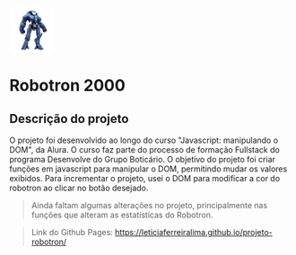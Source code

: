 <img src="./img/robotron-azul.png" height= "80px"/>

# Robotron 2000

## Descrição do projeto
O projeto foi desenvolvido ao longo do curso "Javascript: manipulando o DOM", da Alura. O curso faz parte do processo de formação Fullstack do programa Desenvolve do Grupo Boticário. O objetivo do projeto foi criar funções em javascript para manipular o DOM, permitindo mudar os valores exibidos. Para incrementar o projeto, usei o DOM para modificar a cor do robotron ao clicar no botão desejado. 

> Ainda  faltam algumas alterações no projeto, principalmente nas funções que alteram as estatísticas do Robotron.


> Link do Github Pages: https://leticiaferreiralima.github.io/projeto-robotron/
